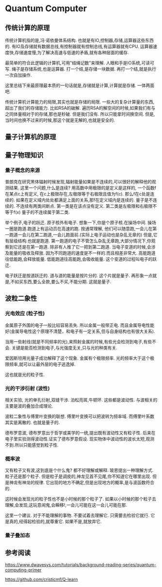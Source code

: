 # Quantum Computer

## 传统计算的原理

传统计算机指的是,冯·诺依曼体系结构.
也就是有IO,控制器,存储,运算器这些东西的.
有IO及存储就有数据总线,有控制器就有控制总线,有运算器就有CPU.
运算器速度快,存储速度慢,为了解决高速与低速的矛盾,就有各种层面的缓存.


最简单的符合此逻辑的计算机,可用"结绳记数"来理解.
人眼和手是IO系统,可读可写.
绳子是存储系统,也是运算器.
打一个结,是存储一块数据.
再打一个结,就是执行一次自加操作.

这里总结下来最原理最本质的一句话就是,存储就是计算,计算就是存储. 一体两面吧.

传统计算机计算能力的局限,其实也就是存储的局限. 一些大的复杂计算量的东西,超出了我们的存储能力.
比如RSA的破解. 遍历RSA的解空间的时候,如果我们有与之同体量相对于的存储,那也是秒破. 但是我们没有.
所以只能拿时间换空间. 但是,当时间也换不过来的时候,那这个就是无解的,也就是安全的.

## 量子计算机的原理
## 量子物理知识
### 量子概念的来源
普朗克在研究黑体辐射时候发现,辐射能量如果是不连续的,可以很好的解释他的观测结果.
这里一个问题,什么是连续?
用高数中用极限的是定义是这样的, 一个函数f在某点c上有定义, 在c上极限存在,左极限等于右极限且值为f(c). 那么f在c处是连续的.
如果在定义域内处处都满足上面的关系,那f在定义域内是连续的.
量子是不连续的. 不连续有两类间断点. 第一类是在该点没有定义. 第二类是左极限和右极限不等于f(x)
量子的不连续属于第二类. 

举个例子,电子的跃迁.
原子核外有电子. 想象一下,你是个原子核.在操场中间. 操场一圈是跑道.跑道上有运动员在高速的跑. 
按通常理解, 他们可以随意跑,一会儿在第一跑道一会儿在第二跑道,一会儿跑面前.(实际上电子运动也是杂乱无章的)
但是,它有层级结构.也就是跑道. 第一跑道的电子不管怎么杂乱无章跑,大部分情况下,你观察到它还是在第一跑道.
除非有人推了它一把到第二跑道. 当电子变道的时候,会涉及能量的吸收及释放. 因为不同跑道的速度是不一样的.而且相差非常大.
高能跑道往低能跑,会释放能量. 低能跑道往高能跑,会吸收能量. 
这个变道的过程叫电子的跃迁.

电子跃迁是按道跃迁的. 道与道的能量是按片分的. 这个片就是量子.
再形象一点就是,不如买东西,要么全款,要么不买,不能分期. 这就是量子.

## 波粒二象性
### 光电效应 (粒子性)
金属原子外围的电子一般比较容易丢失. 所以金属一般带正电. 而且金属导电性能好(金属导电性这个原理不清楚，和电子有一定关系,但与自身结构也有很大关系).

当用一些射线(就是不同频率的光),来照射金属的时候,有些光会检测到电子,有些不会. 关键是能否检测到电子,与光强度无关,只与光的种类有关.

爱因斯坦用光量子成功解释了这个现象. 金属有个极限频率. 光的频率大于这个极限频率,就可以让最外层的电子逃逸掉.

这也就是光的粒子性.

### 光的干涉衍射 (波性)
相关实验, 光的单孔衍射,双缝干涉. 
泊松亮斑,牛顿环. 这些都是波动性.
与波相关的主要是波的叠加合成理论.

波粒二象性与傅里叶变换的联想.
傅里叶变换可以把波转为频率域. 而傅里叶系数其实是离散的. 也就是量子的.

德布罗意波, 德布罗意出于哲学或美学的一统,提出既有波动性又有粒子性. 后来在电子里实验测得波动性.证实了德布罗意假设.
现实物体中波动性的波长太短,观测不到.所以只能感觉到粒子性.

### 概率波
又有粒子又有波,这到底是个什么鬼? 都不好理解或解释. 
玻恩提出一种理解方式. 粒子还是那个粒子. 但是粒子是调皮的,神龙见首不见尾,你不知道它在哪里出现. 但是神龙有神龙的规律.
它出现的地方不确定,但是出现地方的概率,是与波函数符合的.

这时候会发现光的粒子性也不是小时候的那个粒子了. 如果以小时候的那个粒子去理解,会发现,这玩意闹鬼,会瞬移!,一会儿可能在这一会儿可能在那.
 
这里一个建议. 对于不能理解的事物. 不要试着去理解它. 只需要去检验它就行. 它是真的,经得起检验的,就尊重它. 如果不是,就放弃它.

### 量子叠加态


## 参考阅读

https://www.dwavesys.com/tutorials/background-reading-series/quantum-computing-primer

https://github.com/cristicmf/Q-learn

